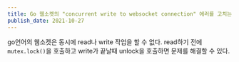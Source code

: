```yaml
---
title: Go 웹소켓의 "concurrent write to websocket connection" 에러를 고치는 법
publish_date: 2021-10-27
---
```


go언어의 웹소켓은 동시에 read나 write 작업을 할 수 없다.
read하기 전에 `mutex.lock()`을 호출하고 write가 끝날때 unlock을 호출하면 문제를 해결할 수 있다.


